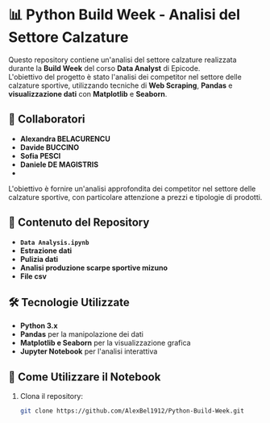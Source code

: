 # 📊 Python Build Week - Analisi del Settore Calzature  

Questo repository contiene un'analisi del settore calzature realizzata durante la **Build Week** del corso **Data Analyst** di Epicode.  
L'obiettivo del progetto è stato l'analisi dei competitor nel settore delle calzature sportive, utilizzando tecniche di **Web Scraping**, **Pandas** e **visualizzazione dati** con **Matplotlib** e **Seaborn**.  

## 👥 Collaboratori  
- **Alexandra BELACURENCU**  
- **Davide BUCCINO**  
- **Sofia PESCI**  
- **Daniele DE MAGISTRIS**
-  
L'obiettivo è fornire un'analisi approfondita dei competitor nel settore delle calzature sportive, con particolare attenzione a prezzi e tipologie di prodotti.

## 📌 Contenuto del Repository  
- **`Data Analysis.ipynb`**  
- **Estrazione dati**  
- **Pulizia dati**
- **Analisi produzione scarpe sportive mizuno**
- **File csv**   

## 🛠️ Tecnologie Utilizzate  
- **Python 3.x**  
- **Pandas** per la manipolazione dei dati  
- **Matplotlib e Seaborn** per la visualizzazione grafica  
- **Jupyter Notebook** per l'analisi interattiva  

## 🚀 Come Utilizzare il Notebook  
1. Clona il repository:  
   ```bash
   git clone https://github.com/AlexBel1912/Python-Build-Week.git
